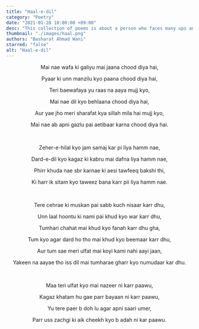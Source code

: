 ```yaml
---
title: "Haal-e-dil"
category: "Poetry"
date: "2021-01-28 10:00:00 +09:00"
desc: "This collection of poems is about a person who faces many ups and downs in his personal life finally coming to the conclusion that there is no one in this universe who can replace the love of a mother for her child. "
thumbnail: "./images/haal.png"
authors: "Basharat Ahmad Wani"
starred: "false"
alt: "Haal-e-dil"
---
```

<p style="text-align: center;align:center;">Mai nae wafa ki galiyu mai jaana chood diya hai, </p>
<p style="text-align: center;align:center;">Pyaar ki unn manzilu kyo paana chood diya hai, </p>
<p style="text-align: center;align:center;">Teri baewafaya yu raas na aaya mujj kyo, </p>
<p style="text-align: center;align:center;">Mai nae dil kyo behlaana chood diya hai, </p>
<p style="text-align: center;align:center;">Aur yae jho meri sharafat kya sillah mila hai mujj kyo,  </p>
<p style="text-align: center;align:center;">Mai nae ab apni gazlu pai aetibaar karna chood diya hai.</p>
<p style="text-align: center;align:center;"> <br> </p>
<p style="text-align: center;align:center;">Zeher-e-hilal kyo jam samaj kar pi liya hamm nae, </p>
<p style="text-align: center;align:center;">Dard-e-dil kyo kagaz ki kabru mai dafna liya hamm nae, </p>
<p style="text-align: center;align:center;">Phirr khuda nae sbr karnae ki aesi tawfeeq bakshi thi,  </p>
<p style="text-align: center;align:center;">Ki harr ik sitam kyo taweez bana karr pii liya hamm nae.   </p>
<p style="text-align: center;align:center;"> <br></p>
<p style="text-align: center;align:center;">Tere cehrae ki muskan pai sabb kuch nisaar karr dhu, </p>
<p style="text-align: center;align:center;">Unn laal hoontu ki nami pai khud kyo war karr dhu,</p>
<p style="text-align: center;align:center;">Tumhari chahat mai khud kyo fanah karr dhu gha, </p>
<p style="text-align: center;align:center;">Tum kyo agar dard ho tho mai khud kyo beemaar karr dhu,</p>
<p style="text-align: center;align:center;">Aur tum sae meri ulfat mai koyi kami nahi aayi jaan, </p>
<p style="text-align: center;align:center;">Yakeen na aayae tho iss dil mai tumharae gharr kyo numudaar kar dhu. </p>
<p style="text-align: center;align:center;"><br> </p>
<p style="text-align: center;align:center;">Maa teri ulfat kyo mai nazeer ni karr paawu,</p>
<p style="text-align: center;align:center;">Kagaz khatam hu gae parr bayaan ni karr paawu,</p>
<p style="text-align: center;align:center;">Yu tere paer b doh lu agar apni saari umer,</p>
<p style="text-align: center;align:center;">Parr uss zachgi ki aik cheekh kyo b adah ni kar paawu. </p>
